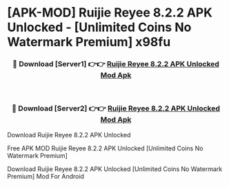 # [APK-MOD] Ruijie Reyee 8.2.2 APK Unlocked - [Unlimited Coins No Watermark Premium] x98fu



<div align="center">
<h3>🔴 Download [Server1] 👉👉 <a href="https://momento.my/?title=Ruijie_Reyee_8.2.2_APK_Unlocked">Ruijie Reyee 8.2.2 APK Unlocked Mod Apk</a></h3><br>

<h3>🔴 Download [Server2] 👉👉 <a href="https://momento.my/?title=Ruijie_Reyee_8.2.2_APK_Unlocked">Ruijie Reyee 8.2.2 APK Unlocked Mod Apk</a></h3>
</div>



Download Ruijie Reyee 8.2.2 APK Unlocked 

Free APK MOD Ruijie Reyee 8.2.2 APK Unlocked [Unlimited Coins No Watermark Premium]

Download Ruijie Reyee 8.2.2 APK Unlocked [Unlimited Coins No Watermark Premium] Mod For Android
